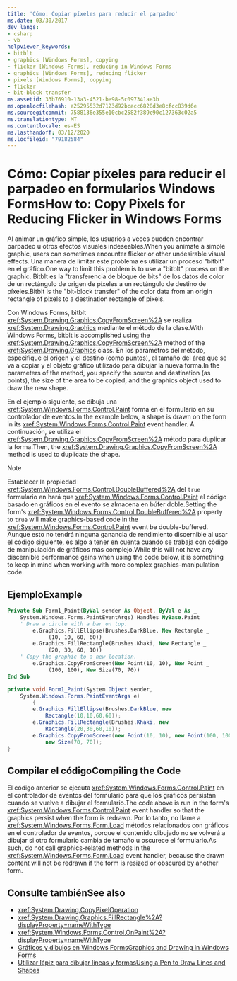 ```yaml
---
title: 'Cómo: Copiar píxeles para reducir el parpadeo'
ms.date: 03/30/2017
dev_langs:
- csharp
- vb
helpviewer_keywords:
- bitblt
- graphics [Windows Forms], copying
- flicker [Windows Forms], reducing in Windows Forms
- graphics [Windows Forms], reducing flicker
- pixels [Windows Forms], copying
- flicker
- bit-block transfer
ms.assetid: 33b76910-13a3-4521-be98-5c097341ae3b
ms.openlocfilehash: a25295532d7123d92bcacc6828d3e8cfcc839d6e
ms.sourcegitcommit: 7588136e355e10cbc2582f389c90c127363c02a5
ms.translationtype: MT
ms.contentlocale: es-ES
ms.lasthandoff: 03/12/2020
ms.locfileid: "79182584"
---
```

# <a name="how-to-copy-pixels-for-reducing-flicker-in-windows-forms"></a><span data-ttu-id="57b66-102">Cómo: Copiar píxeles para reducir el parpadeo en formularios Windows Forms</span><span class="sxs-lookup"><span data-stu-id="57b66-102">How to: Copy Pixels for Reducing Flicker in Windows Forms</span></span>
<span data-ttu-id="57b66-103">Al animar un gráfico simple, los usuarios a veces pueden encontrar parpadeo u otros efectos visuales indeseables.</span><span class="sxs-lookup"><span data-stu-id="57b66-103">When you animate a simple graphic, users can sometimes encounter flicker or other undesirable visual effects.</span></span> <span data-ttu-id="57b66-104">Una manera de limitar este problema es utilizar un proceso "bitblt" en el gráfico.</span><span class="sxs-lookup"><span data-stu-id="57b66-104">One way to limit this problem is to use a "bitblt" process on the graphic.</span></span> <span data-ttu-id="57b66-105">Bitblt es la "transferencia de bloque de bits" de los datos de color de un rectángulo de origen de píxeles a un rectángulo de destino de píxeles.</span><span class="sxs-lookup"><span data-stu-id="57b66-105">Bitblt is the "bit-block transfer" of the color data from an origin rectangle of pixels to a destination rectangle of pixels.</span></span>  
  
 <span data-ttu-id="57b66-106">Con Windows Forms, bitblt <xref:System.Drawing.Graphics.CopyFromScreen%2A> se realiza <xref:System.Drawing.Graphics> mediante el método de la clase.</span><span class="sxs-lookup"><span data-stu-id="57b66-106">With Windows Forms, bitblt is accomplished using the <xref:System.Drawing.Graphics.CopyFromScreen%2A> method of the <xref:System.Drawing.Graphics> class.</span></span> <span data-ttu-id="57b66-107">En los parámetros del método, especifique el origen y el destino (como puntos), el tamaño del área que se va a copiar y el objeto gráfico utilizado para dibujar la nueva forma.</span><span class="sxs-lookup"><span data-stu-id="57b66-107">In the parameters of the method, you specify the source and destination (as points), the size of the area to be copied, and the graphics object used to draw the new shape.</span></span>  
  
 <span data-ttu-id="57b66-108">En el ejemplo siguiente, se dibuja una <xref:System.Windows.Forms.Control.Paint> forma en el formulario en su controlador de eventos.</span><span class="sxs-lookup"><span data-stu-id="57b66-108">In the example below, a shape is drawn on the form in its <xref:System.Windows.Forms.Control.Paint> event handler.</span></span> <span data-ttu-id="57b66-109">A continuación, se utiliza el <xref:System.Drawing.Graphics.CopyFromScreen%2A> método para duplicar la forma.</span><span class="sxs-lookup"><span data-stu-id="57b66-109">Then, the <xref:System.Drawing.Graphics.CopyFromScreen%2A> method is used to duplicate the shape.</span></span>  
  
> [!NOTE]
> <span data-ttu-id="57b66-110">Establecer la propiedad <xref:System.Windows.Forms.Control.DoubleBuffered%2A> del `true` formulario en hará que <xref:System.Windows.Forms.Control.Paint> el código basado en gráficos en el evento se almacena en búfer doble.</span><span class="sxs-lookup"><span data-stu-id="57b66-110">Setting the form's <xref:System.Windows.Forms.Control.DoubleBuffered%2A> property to `true` will make graphics-based code in the <xref:System.Windows.Forms.Control.Paint> event be double-buffered.</span></span> <span data-ttu-id="57b66-111">Aunque esto no tendrá ninguna ganancia de rendimiento discernible al usar el código siguiente, es algo a tener en cuenta cuando se trabaja con código de manipulación de gráficos más complejo.</span><span class="sxs-lookup"><span data-stu-id="57b66-111">While this will not have any discernible performance gains when using the code below, it is something to keep in mind when working with more complex graphics-manipulation code.</span></span>  
  
## <a name="example"></a><span data-ttu-id="57b66-112">Ejemplo</span><span class="sxs-lookup"><span data-stu-id="57b66-112">Example</span></span>  
  
```vb  
Private Sub Form1_Paint(ByVal sender As Object, ByVal e As _  
    System.Windows.Forms.PaintEventArgs) Handles MyBase.Paint  
    ' Draw a circle with a bar on top.  
        e.Graphics.FillEllipse(Brushes.DarkBlue, New Rectangle _  
             (10, 10, 60, 60))  
        e.Graphics.FillRectangle(Brushes.Khaki, New Rectangle _  
             (20, 30, 60, 10))  
    ' Copy the graphic to a new location.  
        e.Graphics.CopyFromScreen(New Point(10, 10), New Point _  
             (100, 100), New Size(70, 70))  
End Sub  
```  
  
```csharp  
private void Form1_Paint(System.Object sender,  
    System.Windows.Forms.PaintEventArgs e)  
        {  
        e.Graphics.FillEllipse(Brushes.DarkBlue, new  
            Rectangle(10,10,60,60));  
        e.Graphics.FillRectangle(Brushes.Khaki, new  
            Rectangle(20,30,60,10));  
        e.Graphics.CopyFromScreen(new Point(10, 10), new Point(100, 100),
            new Size(70, 70));  
}  
```  
  
## <a name="compiling-the-code"></a><span data-ttu-id="57b66-113">Compilar el código</span><span class="sxs-lookup"><span data-stu-id="57b66-113">Compiling the Code</span></span>  
 <span data-ttu-id="57b66-114">El código anterior se ejecuta <xref:System.Windows.Forms.Control.Paint> en el controlador de eventos del formulario para que los gráficos persistan cuando se vuelve a dibujar el formulario.</span><span class="sxs-lookup"><span data-stu-id="57b66-114">The code above is run in the form's <xref:System.Windows.Forms.Control.Paint> event handler so that the graphics persist when the form is redrawn.</span></span> <span data-ttu-id="57b66-115">Por lo tanto, no llame a <xref:System.Windows.Forms.Form.Load> métodos relacionados con gráficos en el controlador de eventos, porque el contenido dibujado no se volverá a dibujar si otro formulario cambia de tamaño u oscurece el formulario.</span><span class="sxs-lookup"><span data-stu-id="57b66-115">As such, do not call graphics-related methods in the <xref:System.Windows.Forms.Form.Load> event handler, because the drawn content will not be redrawn if the form is resized or obscured by another form.</span></span>  
  
## <a name="see-also"></a><span data-ttu-id="57b66-116">Consulte también</span><span class="sxs-lookup"><span data-stu-id="57b66-116">See also</span></span>

- <xref:System.Drawing.CopyPixelOperation>
- <xref:System.Drawing.Graphics.FillRectangle%2A?displayProperty=nameWithType>
- <xref:System.Windows.Forms.Control.OnPaint%2A?displayProperty=nameWithType>
- [<span data-ttu-id="57b66-117">Gráficos y dibujos en Windows Forms</span><span class="sxs-lookup"><span data-stu-id="57b66-117">Graphics and Drawing in Windows Forms</span></span>](graphics-and-drawing-in-windows-forms.md)
- [<span data-ttu-id="57b66-118">Utilizar lápiz para dibujar líneas y formas</span><span class="sxs-lookup"><span data-stu-id="57b66-118">Using a Pen to Draw Lines and Shapes</span></span>](using-a-pen-to-draw-lines-and-shapes.md)

